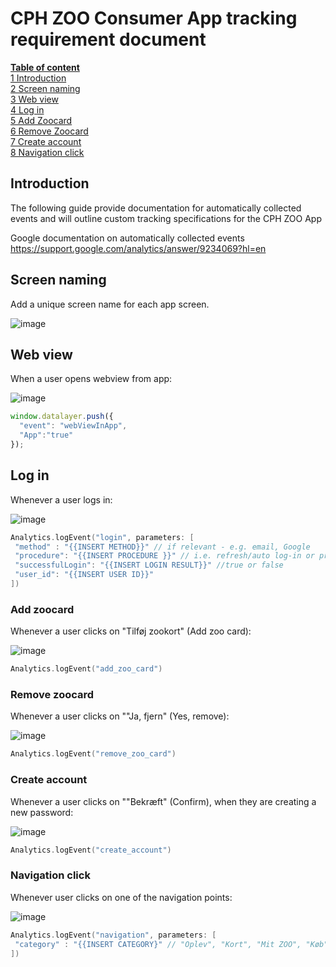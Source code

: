 
# CPH ZOO Consumer App tracking requirement document

[**Table of content**](#members-&-user-permissions)<br/>
[1 Introduction](#introduction)<br/>
[2 Screen naming](#screen-naming)<br/>
[3 Web view](#web-view)<br/>
[4 Log in](#log-in)<br/>
[5 Add Zoocard](#add-zoocard)<br/>
[6 Remove Zoocard](#remove-zoocard)<br/>
[7 Create account](#create-account)<br/>
[8 Navigation click](#navigation-click)<br/>

## Introduction
The following guide provide documentation for automatically collected events and will outline custom tracking specifications for the CPH ZOO App

Google documentation on automatically collected events
https://support.google.com/analytics/answer/9234069?hl=en

## Screen naming
Add a unique screen name for each app screen. 

![image](https://github.com/RasmusEge/ZOO-APP-Tracking-Implementation/assets/93127486/6d831703-7663-43b7-a42e-78b48018d5e6)


## Web view

When a user opens webview from app:

![image](https://github.com/RasmusEge/ZOO-APP-Tracking-Implementation/assets/93127486/200f5942-e931-480b-a99e-96c6a815c4fa)

````javascript
window.datalayer.push({
  "event": "webViewInApp",
  "App":"true" 
});
````


## Log in
Whenever a user logs in:

![image](https://github.com/RasmusEge/ZOO-APP-Tracking-Implementation/assets/93127486/4a8a4119-f226-4ac1-b908-912665ece561)

```swift
Analytics.logEvent("login", parameters: [
 "method" : "{{INSERT METHOD}}" // if relevant - e.g. email, Google
 "procedure": "{{INSERT PROCEDURE }}" // i.e. refresh/auto log-in or prompt via screen
 "successfulLogin": "{{INSERT LOGIN RESULT}}" //true or false
 "user_id": "{{INSERT USER ID}}"
])
```

### Add zoocard
Whenever a user clicks on "Tilføj zookort" (Add zoo card):

![image](https://github.com/RasmusEge/ZOO-APP-Tracking-Implementation/assets/93127486/8650f248-6c60-456e-ae2e-b96c34874b86)

```swift
Analytics.logEvent("add_zoo_card")
```

### Remove zoocard
Whenever a user clicks on ""Ja, fjern" (Yes, remove):

![image](https://github.com/RasmusEge/ZOO-APP-Tracking-Implementation/assets/93127486/fe585856-3790-4e44-a0e3-daad3bc1675e)

```swift
Analytics.logEvent("remove_zoo_card")
```



### Create account
Whenever a user clicks on ""Bekræft" (Confirm), when they are creating a new password:

![image](https://github.com/RasmusEge/ZOO-APP-Tracking-Implementation/assets/93127486/774d7dff-ebd6-4738-9f03-eeb23dc2f746)

```swift
Analytics.logEvent("create_account")
```

### Navigation click

Whenever user clicks on one of the navigation points:

![image](https://github.com/RasmusEge/ZOO-APP-Tracking-Implementation/assets/93127486/6a3cc27d-0ee8-4d35-971c-0f90f9b2fc64)

```swift
Analytics.logEvent("navigation", parameters: [
 "category" : "{{INSERT CATEGORY}" // "Oplev", "Kort", "Mit ZOO", "Køb" and "Indstillinger". 
])
```
